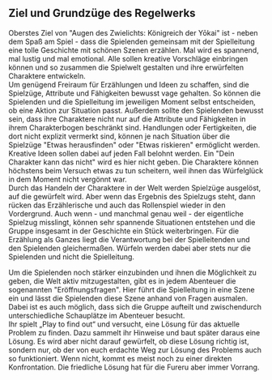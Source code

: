## Ziel und Grundzüge des Regelwerks

Oberstes Ziel von "Augen des Zwielichts: Königreich der Yōkai" ist - neben dem Spaß am Spiel - dass die Spielenden gemeinsam mit der Spielleitung eine tolle Geschichte mit schönen Szenen erzählen. Mal wird es spannend, mal lustig und mal emotional. Alle sollen kreative Vorschläge einbringen können und so zusammen die Spielwelt gestalten und ihre erwürfelten Charaktere entwickeln.  
Um genügend Freiraum für Erzählungen und Ideen zu schaffen, sind die Spielzüge, Attribute und Fähigkeiten bewusst vage gehalten. So können die Spielenden und die Spielleitung im jeweiligen Moment selbst entscheiden, ob eine Aktion zur Situation passt. Außerdem sollte den Spielenden bewusst sein, dass ihre Charaktere nicht nur auf die Attribute und Fähigkeiten in ihrem Charakterbogen beschränkt sind. Handlungen oder Fertigkeiten, die dort nicht explizit vermerkt sind, können je nach Situation über die Spielzüge "Etwas herausfinden" oder "Etwas riskieren" ermöglicht werden. Kreative Ideen sollen dabei auf jeden Fall belohnt werden. Ein "Dein Charakter kann das nicht" wird es hier nicht geben. Die Charaktere können höchstens beim Versuch etwas zu tun scheitern, weil ihnen das Würfelglück in dem Moment nicht vergönnt war.    
Durch das Handeln der Charaktere in der Welt werden Spielzüge ausgelöst, auf die gewürfelt wird. Aber wenn das Ergebnis des Spielzugs steht, dann rücken das Erzählerische und auch das Rollenspiel wieder in den Vordergrund. Auch wenn - und manchmal genau weil - der eigentliche Spielzug misslingt, können sehr spannende Situationen entstehen und die Gruppe insgesamt in der Geschichte ein Stück weiterbringen. Für die Erzählung als Ganzes liegt die Verantwortung bei der Spielleitenden und den Spielenden gleichermaßen. Würfeln werden dabei aber stets nur die Spielenden und nicht die Spielleitung.


Um die Spielenden noch stärker einzubinden und ihnen die Möglichkeit zu geben, die Welt aktiv mitzugestalten, gibt es in jedem Abenteuer die sogenannten "Eröffnungsfragen". Hier führt die Spielleitung in eine Szene ein und lässt die Spielenden diese Szene anhand von Fragen ausmalen. Dabei ist es auch möglich, dass sich die Gruppe aufteilt und zwischendurch unterschiedliche Schauplätze im Abenteuer besucht.    
Ihr spielt „Play to find out“ und versucht, eine Lösung für das aktuelle Problem zu finden. Dazu sammelt ihr Hinweise und baut später daraus eine Lösung. Es wird aber nicht darauf gewürfelt, ob diese Lösung richtig ist, sondern nur, ob der von euch erdachte Weg zur Lösung des Problems auch so funktioniert. Wenn nicht, kommt es meist noch zu einer direkten Konfrontation. Die friedliche Lösung hat für die Fureru aber immer Vorrang.
